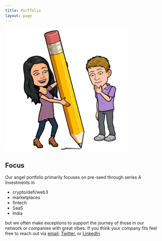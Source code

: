 ```yaml
---
title: Portfolio
layout: page
---
```

![Betty and Geoff with pencil](/assets/pencil.png)


## Focus
Our angel portfolio primarily focuses on pre-seed through series A investments
in

- crypto/defi/web3
- marketplaces
- fintech
- SaaS
- India

but we often make exceptions to support the journey of those in our
network or companies with great vibes. If you think your company fits feel free
to reach out via [email](mailto:yuhasker@gmail.com),
[Twitter](https://twitter.com/ghasker), or
[LinkedIn](https://www.linkedin.com/in/betty-yuhasker/).
